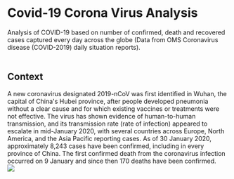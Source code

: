 # Covid-19 Corona Virus Analysis
Analysis of COVID-19 based on number of confirmed, death and recovered cases captured every day across the globe (Data from OMS Coronavirus disease (COVID-2019) daily situation reports).<br>
<br>
## Context
A new coronavirus designated 2019-nCoV was first identified in Wuhan, the capital of China's Hubei province, after people developed pneumonia without a clear cause and for which existing vaccines or treatments were not effective. The virus has shown evidence of human-to-human transmission, and its transmission rate (rate of infection) appeared to escalate in mid-January 2020, with several countries across Europe, North America, and the Asia Pacific reporting cases.
As of 30 January 2020, approximately 8,243 cases have been confirmed, including in every province of China. The first confirmed death from the coronavirus infection occurred on 9 January and since then 170 deaths have been confirmed.
<br> 
<img src='https://github.com/Mjrovai/Python4DS/blob/master/10_Corona_Virus_Analysis/Covid-19_cases.png'>
